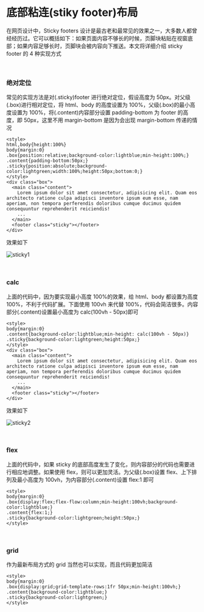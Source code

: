 # 底部粘连(stiky footer)布局

在网页设计中，Sticky footers 设计是最古老和最常见的效果之一，大多数人都曾经经历过。它可以概括如下：如果页面内容不够长的时候，页脚块粘贴在视窗底部；如果内容足够长时，页脚块会被内容向下推送。本文将详细介绍 sticky footer 的 4 种实现方式

&nbsp;

### 绝对定位

常见的实现方法是对(.sticky)footer 进行绝对定位，假设高度为 50px。对父级(.box)进行相对定位，将 html、body 的高度设置为 100%，父级(.box)的最小高度设置为 100%，将(.content)内容部分设置 padding-bottom 为 footer 的高度，即 50px，这里不用 margin-bottom 是因为会出现 margin-bottom 传递的情况

```
<style>
html,body{height:100%}
body{margin:0}
.box{position:relative;background-color:lightblue;min-height:100%;}
.content{padding-bottom:50px;}
.sticky{position:absolute;background-color:lightgreen;width:100%;height:50px;bottom:0;}
</style>
<div class="box">
  <main class="content">
    Lorem ipsum dolor sit amet consectetur, adipisicing elit. Quam eos architecto ratione culpa adipisci inventore ipsum eum esse, nam aperiam, non tempora perferendis doloribus cumque ducimus quidem consequuntur reprehenderit reiciendis!
    ...
  </main>
  <footer class="sticky"></footer>
</div>
```

效果如下

![sticky1](https://pic.xiaohuochai.site/blog/css_sticky1.gif)

&nbsp;

### calc

上面的代码中，因为要实现最小高度 100%的效果，给 html、body 都设置为高度 100%，不利于代码扩展。下面使用 100vh 来代替 100%，代码会简洁很多。内容部分(.content)设置最小高度为 calc(100vh - 50px)即可

```
<style>
body{margin:0}
.content{background-color:lightblue;min-height: calc(100vh - 50px)}
.sticky{background-color:lightgreen;height:50px;}
</style>
<div class="box">
  <main class="content">
    Lorem ipsum dolor sit amet consectetur, adipisicing elit. Quam eos architecto ratione culpa adipisci inventore ipsum eum esse, nam aperiam, non tempora perferendis doloribus cumque ducimus quidem consequuntur reprehenderit reiciendis!
    ...
  </main>
  <footer class="sticky"></footer>
</div>
```

效果如下

![sticky2](https://pic.xiaohuochai.site/blog/css_sticky2.gif)

&nbsp;

### flex

上面的代码中，如果 sticky 的底部高度发生了变化，则内容部分的代码也需要进行相应地调整。如果使用 flex，则可以更加灵活。为父级(.box)设置 flex、上下排列及最小高度为 100vh，为内容部分(.content)设置 flex:1 即可

```
<style>
body{margin:0}
.box{display:flex;flex-flow:column;min-height:100vh;background-color:lightblue;}
.content{flex:1;}
.sticky{background-color:lightgreen;height:50px;}
</style>
```

&nbsp;

### grid

作为最新布局方式的 grid 当然也可以实现，而且代码更加简洁

```
<style>
body{margin:0}
.box{display:grid;grid-template-rows:1fr 50px;min-height:100vh;}
.content{background-color:lightblue;}
.sticky{background-color:lightgreen;}
</style>
```
